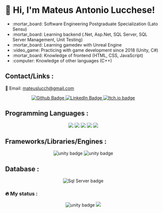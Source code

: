 # 👋 Hi, I'm Mateus Antonio Lucchese!
<ul>
    <li> :mortar_board: Software Engineering Postgraduate Specialization (Lato Sensu)</li>
    <li> :mortar_board: Learning backend (.Net, Asp.Net, SQL Server, SQL Server Management, Unit Testing)</li>
    <li> :mortar_board: Learning gamedev with Unreal Engine</li>
    <li> :video_game: Practicing with game development since 2018 (Unity, C#)</li>
    <li> :mortar_board: Knowledge of frontend (HTML, CSS, JavaScript)</li>    
    <li> :computer: Knowledge of other languages (C++)</li>    
</ul>

## Contact/Links :
:e-mail: Email: mateuslucch@gmail.com
<div id="badges" align="center">
     <a href="https://github.com/mateuslucch">
        <img src="https://img.shields.io/badge/GitHub-100000?style=for-the-badge&logo=github&logoColor=white" alt="Github Badge"/>
    </a>   
    <!--
    <a href="https://play.google.com/store/apps/developer?id=Mateus+Lucchese">
        <img src="https://img.shields.io/badge/Google_Play-414141?style=for-the-badge&logo=google-play&logoColor=white" alt="GooglePlay Badge"/>        
    </a>   
    -->
    <a href="https://www.linkedin.com/in/mateus-antonio-lucchese/">
        <img src="https://img.shields.io/badge/LinkedIn-blue?style=for-the-badge&logo=linkedin&logoColor=white" alt="LinkedIn Badge"/>
    </a>
    <!-- 
    <a href="https://twitter.com/MateusLucch">
        <img src="https://img.shields.io/badge/Twitter-blue?style=for-the-badge&logo=twitter&logoColor=white" alt="Twitter Badge"/>
    </a> 
    -->    
    <a href="https://mateuslucch.itch.io">
        <img src="https://img.shields.io/badge/Itch.io-FA5C5C?style=for-the-badge&logo=itch.io&logoColor=white" alt="Itch.io badge"/>
    </a>
</div>

## Programming Languages :

<div id="languages" align="center">    
    <img src="https://img.shields.io/badge/C%23-239120?style=for-the-badge&logo=c-sharp&logoColor=white"/>
    <img src="https://img.shields.io/badge/HTML-239120?style=for-the-badge&logo=html5&logoColor=white"/>
    <img src="https://img.shields.io/badge/CSS-239120?&style=for-the-badge&logo=css3&logoColor=white"/>
    <img src="https://img.shields.io/badge/JavaScript-F7DF1E?style=for-the-badge&logo=javascript&logoColor=black"/>
    <!-- <img src="https://img.shields.io/badge/Ruby-CC342D?style=for-the-badge&logo=ruby&logoColor=white"/>    -->
    <img src="https://img.shields.io/badge/C%2B%2B-00599C?style=for-the-badge&logo=c%2B%2B&logoColor=white"/>
  <!---  <img src="https://img.shields.io/badge/Java-ED8B00?style=for-the-badge&logo=java&logoColor=white"/>    --->
</div>

## Frameworks/Libraries/Engines :

<div id="frame-libs" align="center">
    <img src="https://img.shields.io/badge/Unity-100000?style=for-the-badge&logo=unity&logoColor=white" alt="unity badge"/>
    <img src="https://img.shields.io/badge/.NET-5C2D91?style=for-the-badge&logo=.net&logoColor=white" alt="unity badge"/>
    <!-- <img src="https://img.shields.io/badge/Bootstrap-563D7C?style=for-the-badge&logo=bootstrap&logoColor=white" alt="bootstrap badge"/> -->
</div>

## Database :

<div id="frame-libs" align="center">
    <img src="https://img.shields.io/badge/Microsoft_SQL_Server-CC2927?style=for-the-badge&logo=microsoft-sql-server&logoColor=white" alt="Sql Server badge"/>        
     
</div>

### :fire: My status :

<div align="center">
    <img src="https://github-readme-streak-stats.herokuapp.com/?user=mateuslucch&theme=dark&background=000000" alt="unity badge"/>
    <img src="https://github-readme-stats.vercel.app/api/top-langs/?username=mateuslucch&theme=dark&background=000000">
</div>

<!-- <img src="https://komarev.com/ghpvc/?username=mateuslucch&style=flat-square&color=blue" alt=""/> -->



<!---
mateuslucch/mateuslucch is a ✨ special ✨ repository because its `README.md` (this file) appears on your GitHub profile.
You can click the Preview link to take a look at your changes.
--->
